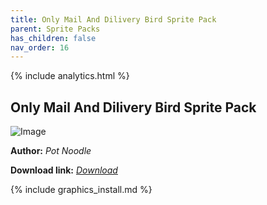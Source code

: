 ```yaml
---
title: Only Mail And Dilivery Bird Sprite Pack
parent: Sprite Packs
has_children: false
nav_order: 16
---
```


{% include analytics.html %}

## Only Mail And Dilivery Bird Sprite Pack

![Image](https://media.discordapp.net/attachments/703234077167452161/704463230705205369/unknown.png)

**Author:** *Pot Noodle*

**Download link:** *[Download](https://drive.google.com/file/d/1lJjdWGH1AXRdYm5napLFPGbyJg02_lGp/view?usp=sharing)*

{% include graphics_install.md %}


